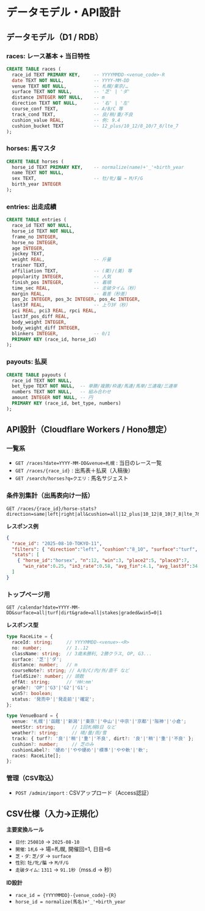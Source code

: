 # データモデル・API設計

## データモデル（D1 / RDB）

### races: レース基本 + 当日特性
```sql
CREATE TABLE races (
  race_id TEXT PRIMARY KEY,     -- YYYYMMDD-<venue_code>-R
  date TEXT NOT NULL,           -- YYYY-MM-DD
  venue TEXT NOT NULL,          -- 札幌/東京/…
  surface TEXT NOT NULL,        -- '芝' | 'ダ'
  distance INTEGER NOT NULL,    -- m
  direction TEXT NOT NULL,      -- '右' | '左'
  course_conf TEXT,             -- A/B/C 等
  track_cond TEXT,              -- 良/稍/重/不良
  cushion_value REAL,           -- 例: 9.4
  cushion_bucket TEXT           -- 12_plus/10_12/8_10/7_8/lte_7
);
```

### horses: 馬マスタ
```sql
CREATE TABLE horses (
  horse_id TEXT PRIMARY KEY,    -- normalize(name)+'_'+birth_year
  name TEXT NOT NULL,
  sex TEXT,                     -- 牡/牝/騙 → M/F/G
  birth_year INTEGER
);
```

### entries: 出走成績
```sql
CREATE TABLE entries (
  race_id TEXT NOT NULL,
  horse_id TEXT NOT NULL,
  frame_no INTEGER,
  horse_no INTEGER,
  age INTEGER,
  jockey TEXT,
  weight REAL,                  -- 斤量
  trainer TEXT,
  affiliation TEXT,             -- (栗)/(美) 等
  popularity INTEGER,           -- 人気
  finish_pos INTEGER,           -- 着順
  time_sec REAL,                -- 走破タイム（秒）
  margin REAL,                  -- 着差（秒差）
  pos_2c INTEGER, pos_3c INTEGER, pos_4c INTEGER,
  last3f REAL,                  -- 上り3F（秒）
  pci REAL, pci3 REAL, rpci REAL,
  last3f_pos_diff REAL,
  body_weight INTEGER,
  body_weight_diff INTEGER,
  blinkers INTEGER,             -- 0/1
  PRIMARY KEY (race_id, horse_id)
);
```

### payouts: 払戻
```sql
CREATE TABLE payouts (
  race_id TEXT NOT NULL,
  bet_type TEXT NOT NULL,  -- 単勝/複勝/枠連/馬連/馬単/三連複/三連単
  numbers TEXT NOT NULL,   -- 組み合わせ
  amount INTEGER NOT NULL, -- 円
  PRIMARY KEY (race_id, bet_type, numbers)
);
```

## API設計（Cloudflare Workers / Hono想定）

### 一覧系
- `GET /races?date=YYYY-MM-DD&venue=札幌` : 当日のレース一覧
- `GET /races/{race_id}` : 出馬表＋払戻（入稿後）
- `GET /search/horses?q=クエリ` : 馬名サジェスト

### 条件別集計（出馬表向け一括）
```
GET /races/{race_id}/horse-stats?direction=same|left|right|all&cushion=all|12_plus|10_12|8_10|7_8|lte_7&surface=auto|turf|dirt&venue_filter=same|all
```

**レスポンス例**
```json
{
  "race_id": "2025-08-10-TOKYO-11",
  "filters": { "direction":"left", "cushion":"8_10", "surface":"turf", "venue_filter":"all" },
  "stats": [
    { "horse_id":"horsex", "n":12, "win":3, "place2":5, "place3":7,
      "win_rate":0.25, "in3_rate":0.58, "avg_fin":4.1, "avg_last3f":34.4, "last3f_top3_rate":0.42 }
  ]
}
```

### トップページ用
```
GET /calendar?date=YYYY-MM-DD&surface=all|turf|dirt&grade=all|stakes|graded&win5=0|1
```

**レスポンス型**
```typescript
type RaceLite = {
  raceId: string;     // YYYYMMDD-<venue>-<R>
  no: number;         // 1..12
  className: string;  // 3歳未勝利, 2勝クラス, OP, G3...
  surface: '芝'|'ダ';
  distance: number;   // m
  courseNote?: string; // A/B/C/内/外/直千 など
  fieldSize?: number; // 頭数
  offAt: string;      // 'HH:mm'
  grade?: 'OP'|'G3'|'G2'|'G1';
  win5?: boolean;
  status: '発売中'|'発走前'|'確定';
};

type VenueBoard = {
  venue: '札幌'|'函館'|'新潟'|'東京'|'中山'|'中京'|'京都'|'阪神'|'小倉';
  meetStr: string;      // 1回札幌8日 など
  weather?: string;     // 晴/曇/雨/雪
  track: { turf?: '良'|'稍'|'重'|'不良', dirt?: '良'|'稍'|'重'|'不良' };
  cushion?: number;     // 芝のみ
  cushionLabel?: '硬め'|'やや硬め'|'標準'|'やや軟'|'軟';
  races: RaceLite[];
};
```

### 管理（CSV取込）
- `POST /admin/import` : CSVアップロード（Access認証）

## CSV仕様（入力→正規化）
**主要変換ルール**
- `日付`: `250810` → `2025-08-10`
- `開催`: `1札6` → 場=札幌, 開催回=1, 日目=6
- `芝・ダ`: `芝/ダ` → `surface`
- `性別`: `牡/牝/騙` → `M/F/G`
- `走破タイム`: `1311` → `91.1秒`（mss.d → 秒）

**ID設計**
- `race_id = {YYYYMMDD}-{venue_code}-{R}`
- `horse_id = normalize(馬名)+'_'+birth_year`